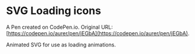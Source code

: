 # SVG Loading icons

A Pen created on CodePen.io. Original URL: [https://codepen.io/aurer/pen/jEGbA](https://codepen.io/aurer/pen/jEGbA).

Animated SVG for use as loading animations.
